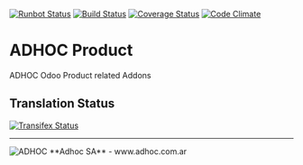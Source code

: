 [![Runbot Status](http://runbot.adhoc.com.ar/runbot/badge/flat/9/12.0.svg)](http://runbot.adhoc.com.ar/runbot/repo/github-com-ingadhoc-product-9)
[![Build Status](https://travis-ci.org/ingadhoc/product.svg?branch=12.0)](https://travis-ci.org/ingadhoc/product)
[![Coverage Status](https://coveralls.io/repos/ingadhoc/product/badge.png?branch=12.0)](https://coveralls.io/r/ingadhoc/product?branch=12.0)
[![Code Climate](https://codeclimate.com/github/ingadhoc/product/badges/gpa.svg)](https://codeclimate.com/github/ingadhoc/product)

# ADHOC Product

ADHOC Odoo Product related Addons

[//]: # (addons)
[//]: # (end addons)

Translation Status
------------------
[![Transifex Status](https://www.transifex.com/projects/p/ingadhoc-product-12-0/chart/image_png)](https://www.transifex.com/projects/p/ingadhoc-product-12-0)

----

<img alt="ADHOC" src="http://fotos.subefotos.com/83fed853c1e15a8023b86b2b22d6145bo.png" />
**Adhoc SA** - www.adhoc.com.ar
